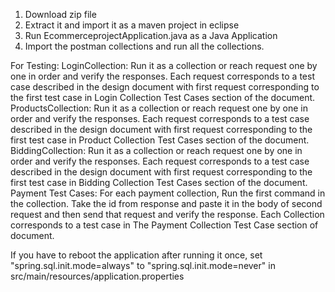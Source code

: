 1. Download zip file
2. Extract it and import it as a maven project in eclipse
3. Run EcommerceprojectApplication.java as a Java Application
4. Import the postman collections and run all the collections.

For Testing:
LoginCollection: Run it as a collection or reach request one by one in order and verify the responses. Each request corresponds to a test case described in the design document with first request corresponding to the first test case in Login Collection Test Cases section of the document.
ProductsCollection: Run it as a collection or reach request one by one in order and verify the responses. Each request corresponds to a test case described in the design document with first request corresponding to the first test case in Product Collection Test Cases section of the document.
BiddingCollection: Run it as a collection or reach request one by one in order and verify the responses. Each request corresponds to a test case described in the design document with first request corresponding to the first test case in Bidding Collection Test Cases section of the document.
Payment Test Cases: For each payment collection, Run the first command in the collection. Take the id from response and paste it in the body of second request and then send that request and verify the response.
Each Collection corresponds to a test case in The Payment Collection Test Case section of document.

If you have to reboot the application after running it once, set "spring.sql.init.mode=always" to "spring.sql.init.mode=never" in src/main/resources/application.properties
